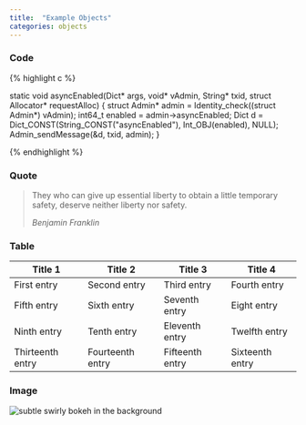 ```yaml
---
title:  "Example Objects"
categories: objects
---
```


### Code

{% highlight c %}

static void asyncEnabled(Dict* args, void* vAdmin, String* txid, struct Allocator* requestAlloc)
{
    struct Admin* admin = Identity_check((struct Admin*) vAdmin);
    int64_t enabled = admin->asyncEnabled;
    Dict d = Dict_CONST(String_CONST("asyncEnabled"), Int_OBJ(enabled), NULL);
    Admin_sendMessage(&d, txid, admin);
}

{% endhighlight %}


### Quote

> They who can give up essential liberty to obtain a little temporary safety, deserve neither liberty nor safety.
> 
> _Benjamin Franklin_

### Table

| Title 1          | Title 2          | Title 3         | Title 4         |
|------------------|------------------|-----------------|-----------------|
| First entry      | Second entry     | Third entry     | Fourth entry    |
| Fifth entry      | Sixth entry      | Seventh entry   | Eight entry     |
| Ninth entry      | Tenth entry      | Eleventh entry  | Twelfth entry   |
| Thirteenth entry | Fourteenth entry | Fifteenth entry | Sixteenth entry |

### Image

![subtle swirly bokeh in the background](https://upload.wikimedia.org/wikipedia/commons/thumb/3/32/Photography_by_Victor_Albert_Grigas_%281919-2017%29_000172050002_%2837159721864%29.jpg/1039px-Photography_by_Victor_Albert_Grigas_%281919-2017%29_000172050002_%2837159721864%29.jpg)

